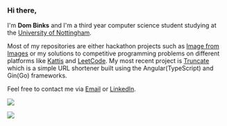### Hi there, 

I'm **Dom Binks** and I'm a third year computer science student studying at the [University of Nottingham](https://www.nottingham.ac.uk/ugstudy/course/Computer-Science-MSci).

Most of my repositories are either hackathon projects such as [Image from Images](https://github.com/dombinks/image-from-images) or my solutions to competitive programming problems on different platforms like [Kattis](https://github.com/dombinks/kattis) and [LeetCode](https://github.com/dombinks/leetcode). My most recent project is [Truncate](https://github.com/dombinks/truncate) which is a simple URL shortener built using the Angular(TypeScript) and Gin(Go) frameworks.

Feel free to contact me via [Email](mailto:contact@dombinks.dev) or [LinkedIn](https://www.linkedin.com/in/dominic-binks-020690220/).

![](https://github-readme-stats.vercel.app/api?username=dombinks&show_icons=true&theme=radical)

![](https://github-readme-stats.vercel.app/api/top-langs/?username=dombinks&layout=donut&theme=radical)
